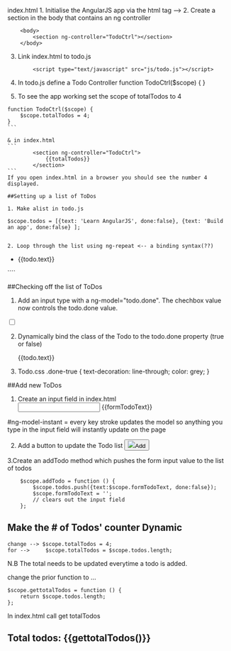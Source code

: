 index.html
	1. Initialise the AngularJS app via the html tag --> <html ng-app>
	2. Create a section in the body that contains an ng controller

````
	<body>
		<section ng-controller="TodoCtrl"></section>
	</body>
````

3. Link index.html to todo.js
````
		<script type="text/javascript" src="js/todo.js"></script>

````
4. In todo.js define a Todo Controller
function TodoCtrl($scope) {
}

5. To see the app working set the scope of totalTodos to 4
````
function TodoCtrl($scope) {
	$scope.totalTodos = 4;
}
```

& in index.html
```
		<section ng-controller="TodoCtrl">
			{{totalTodos}}
		</section>
```
If you open index.html in a browser you should see the number 4 displayed.

##Setting up a list of ToDos

1. Make alist in todo.js
````
	$scope.todos = [{text: 'Learn AngularJS', done:false}, {text: 'Build an app', done:false} ];
````

2. Loop through the list using ng-repeat <-- a binding syntax(??)
````
<ul>
		<li ng-repeat="todo in todos">
				{{todo.text}}
		</li>
</ul>
````

##Checking off the list of ToDos

1. Add an input type with a ng-model="todo.done".
The chechbox value now controls the todo.done value.

<input type="checkbox" ng-model="todo.done">

2. Dynamically bind the class of the Todo to the todo.done property (true or false)

	<span class="done-{{todo.done}}">{{todo.text}}</span>

3. Todo.css
.done-true {
	text-decoration: line-through;
	color: grey;
}

##Add new ToDos

1. Create an input field in index.html
	<form class="form-horizontal">
		<input type="text" ng-model="formTodoText" ng-model-instant>
		{{formTodoText}}
	</form>

#ng-model-instant = every key stroke updates the model so anything you type in the input field will instantly update on the page

2. Add a button to update the Todo list
	<button class="btn" ng-click="addTodo()"><img src="images/add.png"></img>Add</button>

3.Create an addTodo method which pushes the form input value to the list of todos
````
	$scope.addTodo = function () {
		$scope.todos.push({text:$scope.formTodoText, done:false});
		$scope.formTodoText = '';
		// clears out the input field
	};
````

## Make the # of Todos' counter Dynamic
	change --> $scope.totalTodos = 4;
	for --> 	$scope.totalTodos = $scope.todos.length;


N.B The total needs to be updated everytime a todo is added.

change the prior function to ...

	$scope.gettotalTodos = function () {
		return $scope.todos.length;
	};

In index.html call get totalTodos
			<h2>Total todos: {{gettotalTodos()}}</h2>






